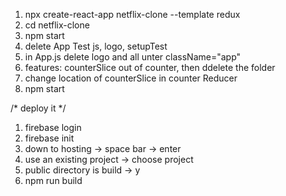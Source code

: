 1. npx create-react-app netflix-clone --template redux
2. cd netflix-clone
3. npm start
4. delete App Test js, logo, setupTest
5. in App.js delete logo  and all unter className="app"
6. features: counterSlice out of counter, then ddelete the folder
7. change location of counterSlice in counter Reducer
8. npm start


/* deploy it */
1. firebase login
2. firebase init
3. down to hosting -> space bar -> enter
4. use an existing project -> choose project
5. public directory is build -> y
6. npm run build

